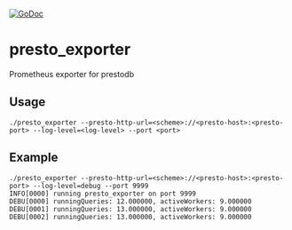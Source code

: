 [![GoDoc](https://img.shields.io/badge/go-documentation-blue.svg?style=flat-square)](https://godoc.org/github.com/sonnythehottest/presto_exporter)
# presto_exporter
Prometheus exporter for prestodb

## Usage
```
./presto_exporter --presto-http-url=<scheme>://<presto-host>:<presto-port> --log-level=<log-level> --port <port>
```

## Example
```
./presto_exporter --presto-http-url=<scheme>://<presto-host>:<presto-port> --log-level=debug --port 9999
INFO[0000] running presto_exporter on port 9999
DEBU[0000] runningQueries: 12.000000, activeWorkers: 9.000000
DEBU[0001] runningQueries: 13.000000, activeWorkers: 9.000000
DEBU[0002] runningQueries: 13.000000, activeWorkers: 9.000000
```